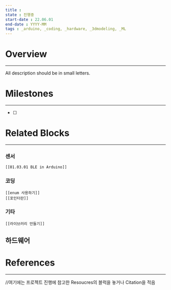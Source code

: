 ```yaml
---
title :
state : 진행중
start-date : 22.06.01
end-date : YYYY-MM
tags : _arduino, _coding, _hardware, _3dmodeling, _ML
---
```

# Overview
---
All description should be in small letters.

# Milestones
---
- [ ] 


# Related Blocks
---
### 센서
	[[01.03.01 BLE in Arduino]]
### 코딩
	[[enum 사용하기]]
	[[포인터란]]
### 기타
	[[라이브러리 만들기]]

## 하드웨어
	



# References
---
//여기에는 프로젝트 진행에 참고한 Resoucres의 블럭을 놓거나 Citation을 적음
